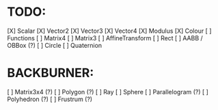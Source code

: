 # TODO:

[X] Scalar
[X] Vector2
[X] Vector3
[X] Vector4
[X] Modulus
[X] Colour
[ ] Functions
[ ] Matrix4
[ ] Matrix3
[ ] AffineTransform
[ ] Rect
[ ] AABB / OBBox (?)
[ ] Circle
[ ] Quaternion

# BACKBURNER:

[ ] Matrix3x4 (?)
[ ] Polygon (?)
[ ] Ray
[ ] Sphere
[ ] Parallelogram (?)
[ ] Polyhedron (?)
[ ] Frustrum (?)
